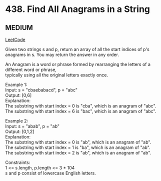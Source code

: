# 438. Find All Anagrams in a String

## MEDIUM

[LeetCode](https://leetcode.cn/problems/find-all-anagrams-in-a-string/)

Given two strings s and p, return an array of all the start indices of p's anagrams in s. You may return the answer in any order.

An Anagram is a word or phrase formed by rearranging the letters of a different word or phrase, \
typically using all the original letters exactly once.

 

Example 1:\
Input: s = "cbaebabacd", p = "abc"\
Output: [0,6]\
Explanation:\
The substring with start index = 0 is "cba", which is an anagram of "abc".\
The substring with start index = 6 is "bac", which is an anagram of "abc".

Example 2:\
Input: s = "abab", p = "ab"\
Output: [0,1,2]\
Explanation:\
The substring with start index = 0 is "ab", which is an anagram of "ab".\
The substring with start index = 1 is "ba", which is an anagram of "ab".\
The substring with start index = 2 is "ab", which is an anagram of "ab".
 

Constraints:\
1 <= s.length, p.length <= 3 * 104\
s and p consist of lowercase English letters.
